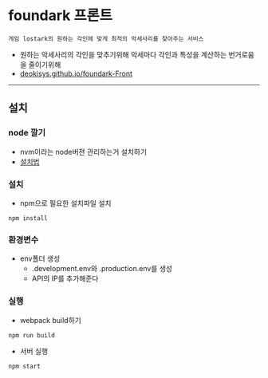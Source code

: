 # foundark 프론트

`게임 lostark의 원하는 각인에 맞게 최적의 악세사리를 찾아주는 서비스`

- 원하는 악세사리의 각인을 맞추기위해 악세마다 각인과 특성을 계산하는 번거로움을 줄이기위해
- [deokisys.github.io/foundark-Front](https://deokisys.github.io/foundark-Front/)
---

## 설치

### node 깔기
- nvm이라는 node버젼 관리하는거 설치하기
- [설치법](https://deokisys.github.io/%EC%9B%B9/2021/06/11/nodejs%EC%84%A4%EC%B9%98.html)

### 설치
- npm으로 필요한 설치파일 설치
```
npm install
``` 

### 환경변수
- env폴더 생성
  - .development.env와 .production.env를 생성
  - API의 IP를 추가해준다

### 실행
- webpack build하기
```
npm run build
```
- 서버 실행
```
npm start
```
